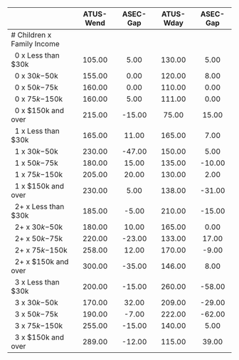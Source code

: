
|                      |    ATUS-Wend |     ASEC-Gap |    ATUS-Wday |     ASEC-Gap |
| -------------------- | :----------: | :----------: | :----------: | :----------: |
| # Children x Family Income |              |              |              |              |
| &nbsp;&nbsp;0 x Less than $30k |       105.00 |         5.00 |       130.00 |         5.00 |
| &nbsp;&nbsp;0 x $30k-$50k |       155.00 |         0.00 |       120.00 |         8.00 |
| &nbsp;&nbsp;0 x $50k-$75k |       160.00 |         0.00 |       110.00 |         0.00 |
| &nbsp;&nbsp;0 x $75k-$150k |       160.00 |         5.00 |       111.00 |         0.00 |
| &nbsp;&nbsp;0 x $150k and over |       215.00 |       -15.00 |        75.00 |        15.00 |
| &nbsp;&nbsp;1 x Less than $30k |       165.00 |        11.00 |       165.00 |         7.00 |
| &nbsp;&nbsp;1 x $30k-$50k |       230.00 |       -47.00 |       150.00 |         5.00 |
| &nbsp;&nbsp;1 x $50k-$75k |       180.00 |        15.00 |       135.00 |       -10.00 |
| &nbsp;&nbsp;1 x $75k-$150k |       205.00 |        20.00 |       130.00 |         2.00 |
| &nbsp;&nbsp;1 x $150k and over |       230.00 |         5.00 |       138.00 |       -31.00 |
| &nbsp;&nbsp;2+ x Less than $30k |       185.00 |        -5.00 |       210.00 |       -15.00 |
| &nbsp;&nbsp;2+ x $30k-$50k |       180.00 |        10.00 |       165.00 |         0.00 |
| &nbsp;&nbsp;2+ x $50k-$75k |       220.00 |       -23.00 |       133.00 |        17.00 |
| &nbsp;&nbsp;2+ x $75k-$150k |       258.00 |        12.00 |       170.00 |        -9.00 |
| &nbsp;&nbsp;2+ x $150k and over |       300.00 |       -35.00 |       146.00 |         8.00 |
| &nbsp;&nbsp;3 x Less than $30k |       200.00 |       -15.00 |       260.00 |       -58.00 |
| &nbsp;&nbsp;3 x $30k-$50k |       170.00 |        32.00 |       209.00 |       -29.00 |
| &nbsp;&nbsp;3 x $50k-$75k |       190.00 |        -7.00 |       222.00 |       -62.00 |
| &nbsp;&nbsp;3 x $75k-$150k |       255.00 |       -15.00 |       140.00 |         5.00 |
| &nbsp;&nbsp;3 x $150k and over |       289.00 |       -12.00 |       115.00 |        39.00 |

